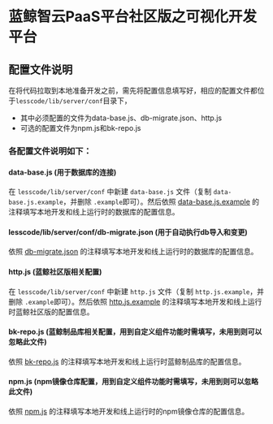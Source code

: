 # 蓝鲸智云PaaS平台社区版之可视化开发平台

## 配置文件说明

在将代码拉取到本地准备开发之前，需先将配置信息填写好，相应的配置文件都位于`lesscode/lib/server/conf`目录下，

- 其中必须配置的文件为data-base.js、db-migrate.json、http.js
- 可选的配置文件为npm.js和bk-repo.js

### 各配置文件说明如下： 

#### data-base.js (用于数据库的连接)

在 `lesscode/lib/server/conf` 中新建 `data-base.js` 文件（复制 `data-base.js.example`，并删除 `.example`即可）。然后依照 [data-base.js.example](../../lib/server/conf/data-base.js.example) 的注释填写本地开发和线上运行时的数据库的配置信息。

#### lesscode/lib/server/conf/db-migrate.json (用于自动执行db导入和变更)

依照 [db-migrate.json](../../lib/server/conf/db-migrate.json) 的注释填写本地开发和线上运行时的数据库的配置信息。

#### http.js (蓝鲸社区版相关配置)

在 `lesscode/lib/server/conf` 中新建 `http.js` 文件（复制 `http.js.example`，并删除 `.example`即可）。然后依照 [http.js.example](../../lib/server/conf/http.js.example) 的注释填写本地开发和线上运行时蓝鲸社区版的配置信息。

#### bk-repo.js (蓝鲸制品库相关配置，用到自定义组件功能时需填写，未用到则可以忽略此文件)

依照 [bk-repo.js](../../lib/server/conf/bk-repo.js) 的注释填写本地开发和线上运行时蓝鲸制品库的配置信息。

#### npm.js (npm镜像仓库配置，用到自定义组件功能时需填写，未用到则可以忽略此文件)

依照 [npm.js](../../lib/server/conf/npm.js) 的注释填写本地开发和线上运行时的npm镜像仓库的配置信息。